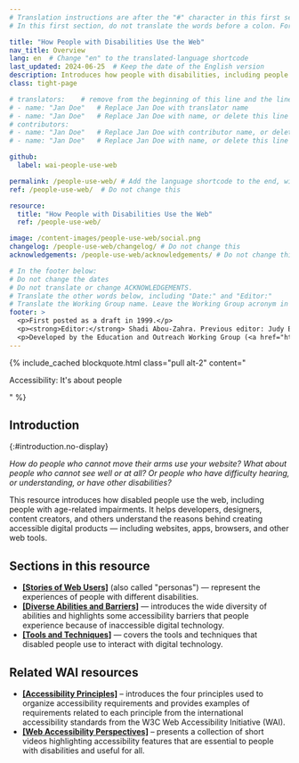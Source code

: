 ```yaml
---
# Translation instructions are after the "#" character in this first section. They are comments that do not show up in the web page. You do not need to translate the instructions after #.
# In this first section, do not translate the words before a colon. For example, do not translate "title:". Do translate the text after "title:".

title: "How People with Disabilities Use the Web"
nav_title: Overview
lang: en  # Change "en" to the translated-language shortcode
last_updated: 2024-06-25  # Keep the date of the English version
description: Introduces how people with disabilities, including people with age-related impairments, use the Web.
class: tight-page

# translators:    # remove from the beginning of this line and the lines below: "# " (the hash sign and the space)
# - name: "Jan Doe"   # Replace Jan Doe with translator name
# - name: "Jan Doe"   # Replace Jan Doe with name, or delete this line if not multiple translators
# contributors:
# - name: "Jan Doe"   # Replace Jan Doe with contributor name, or delete this line if none
# - name: "Jan Doe"   # Replace Jan Doe with name, or delete this line if not multiple contributors

github:
  label: wai-people-use-web

permalink: /people-use-web/ # Add the language shortcode to the end, with no slash at the end. For example /path/to/file/fr
ref: /people-use-web/  # Do not change this

resource:
  title: "How People with Disabilities Use the Web"
  ref: /people-use-web/

image: /content-images/people-use-web/social.png
changelog: /people-use-web/changelog/ # Do not change this
acknowledgements: /people-use-web/acknowledgements/ # Do not change this

# In the footer below:
# Do not change the dates
# Do not translate or change ACKNOWLEDGEMENTS.
# Translate the other words below, including "Date:" and "Editor:"
# Translate the Working Group name. Leave the Working Group acronym in English.
footer: >
  <p>First posted as a draft in 1999.</p>
  <p><strong>Editor:</strong> Shadi Abou-Zahra. Previous editor: Judy Brewer. See ACKNOWLEDGEMENTS for additional editors and contributors.</p>
  <p>Developed by the Education and Outreach Working Group (<a href="https://www.w3.org/WAI/EO/">EOWG</a>) with support from the <a href="https://www.w3.org/WAI/about/projects/wai-guide/">WAI-Guide Project</a> and <a href="https://www.w3.org/WAI/WAI-AGE/">WAI-AGE Project</a> co-funded by the European Commission (EC).</p>
---
```


{% include_cached blockquote.html class="pull alt-2" content="<p>Accessibility: It's about people</p>" %}

## Introduction
{:#introduction.no-display}

*How do people who cannot move their arms use your website? What about people who cannot see well or at all? Or people who have difficulty hearing, or understanding, or have other disabilities?*

This resource introduces how disabled people use the web, including people with age-related impairments. It helps developers, designers, content creators, and others understand the reasons behind creating accessible digital products &mdash; including websites, apps, browsers, and other web tools.

## Sections in this resource

- **[[Stories of Web Users]](/people-use-web/user-stories/)** (also called "personas") &mdash; represent the experiences of people with different disabilities.
- **[[Diverse Abilities and Barriers]](/people-use-web/abilities-barriers/)** &mdash; introduces the wide diversity of abilities and highlights some accessibility barriers that people experience because of inaccessible digital technology.
- **[[Tools and Techniques]](/people-use-web/tools-techniques/)** &mdash; covers the tools and techniques that disabled people use to interact with digital technology.

## Related WAI resources

- **[[Accessibility Principles]](/fundamentals/accessibility-principles/)** – introduces the four principles used to organize accessibility requirements and provides examples of requirements related to each principle from the international accessibility standards from the W3C Web Accessibility Initiative (WAI).
- **[[Web Accessibility Perspectives]](/perspective-videos/)** – presents a collection of short videos highlighting accessibility features that are essential to people with disabilities and useful for all.
